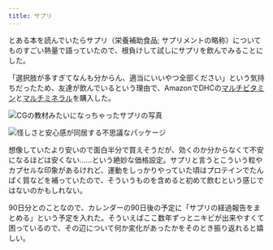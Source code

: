 ```yaml
---
title: サプリ
---
```

とある本を読んでいたらサプリ（栄養補助食品; サプリメントの略称）についてものすごい熱量で語っていたので、根負けして試しにサプリを飲んでみることにした。

「選択肢が多すぎてなんも分からん、適当にいいやつ全部ください」という気持ちだったため、友達が飲んでいるという理由で、AmazonでDHCの[マルチビタミン](https://www.amazon.co.jp/dp/B00GX1E3R6?th=1)と[マルチミネラル](https://www.amazon.co.jp/dp/B01MSSWA5K)を購入した。

![](https://lh5.googleusercontent.com/TgSFV0HScXr9SDeLMIQ6A-ROmru51EpWNWFx-PlzTyz-xUsWUM1XPAsUnNvrf791DYMV4vOkWug_mCNuwg7c-ntkgJYrsC3sSrixoZNSzgBaTBiNmnSaI0YRGuc0GVy1yiwmwAYNNY4irtOTpFO1KEVGQzVkx2Flgpfcw_fnqC-r_r-aqUXIyezhhI9x "CGの教材みたいになっちゃったサプリの写真")

![](https://lh5.googleusercontent.com/aK8BGcn-kqHlNHOqA0UUSQxovrzFLwTLqLeLvZncp9FPzucm7wKXEayQb5StzCDk5m_0HAIuqbQJAbrFxto6Ma4J6ptsr-0gIHN1Tkx9_QMSO7lx00ZTDpYW9-hVfXqmJLPfTkzqV67LtJm3mJrqjG4uaPEM9HXm1wTNAzoVSiuCA1yoWA10e2BcQI4f "怪しさと安心感が同居する不思議なパッケージ")

想像していたより安いので面白半分で買えそうだが、効くのか分からなくて不安になるほどは安くない……という絶妙な価格設定。サプリと言うとこういう粒やカプセルな印象があるけれど、運動をしっかりやっていた頃はプロテインでたんぱく質などを補っていたので、そういうものを含めると初めて飲むという感じではないのかもしれない。

90日分とのことなので、カレンダーの90日後の予定に「サプリの経過報告をまとめる」という予定を入れた。そういえばここ数年ずっとニキビが出来やすくて困っているので、その辺について何か変化があったかをそのとき振り返れると嬉しい。
